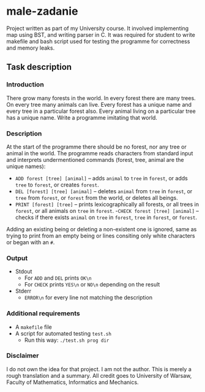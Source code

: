 # male-zadanie
Project written as part of my University course.
It involved implementing map using BST, and writing parser in C.
It was required for student to write makefile and bash script used for testing the programme for correctness and memory leaks.

## Task description

### Introduction

There grow many forests in the world. In every forest there are many trees. On every tree many animals can live.
Every forest has a unique name and every tree in a particular forest also. Every animal living on a particular tree
has a unique name. Write a programme imitating that world.

### Description

At the start of the programme there should be no forest, nor any tree or animal in the world. The programme reads
characters from standard input and interprets undermentioned commands (forest, tree, animal are the unique names):

- `ADD forest [tree] [animal]`   – adds `animal` to `tree` in `forest`, or adds `tree` to `forest`, or creates `forest`.
- `DEL [forest] [tree] [animal]` – deletes `animal` from `tree` in `forest`, or `tree` from `forest`, or `forest`
								 from the world, or deletes all beings.
- `PRINT [forest] [tree]`		   – prints lexicographically all forests, or all trees in `forest`, 
								 or all animals on `tree` in `forest`.
-`CHECK forest [tree] [animal]` – checks if there exists `animal` on `tree` in `forest`, `tree` in `forest`, or `forest`.

Adding an existing being or deleting a non-existent one is ignored, same as trying to print from an empty being
or lines consiting only white characters or began with an `#`.

### Output

* Stdout
	* For `ADD` and `DEL` prints `OK\n`
	* For `CHECK` prints `YES\n` or `NO\n` depending on the result
* Stderr
	* `ERROR\n` for every line not matching the description
	
### Additional requirements

* A `makefile` file
* A script for automated testing `test.sh`
	* Run this way: `./test.sh prog dir` 

### Disclaimer

I do not own the idea for that project. I am not the author. This is merely a rough translation and a summary.
All credit goes to University of Warsaw, Faculty of Mathematics, Informatics and Mechanics.
